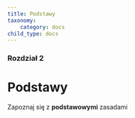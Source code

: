 ```yaml
---
title: Podstawy
taxonomy:
    category: docs
child_type: docs
---
```


### Rozdział 2

# Podstawy

Zapoznaj się z  **podstawowymi** zasadami
